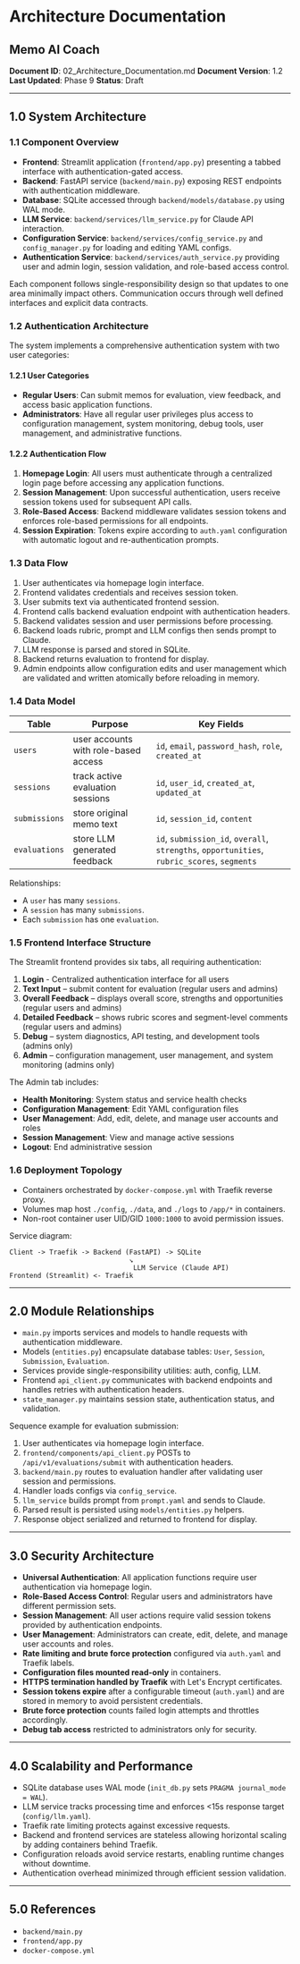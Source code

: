 # Architecture Documentation
## Memo AI Coach

**Document ID**: 02_Architecture_Documentation.md
**Document Version**: 1.2
**Last Updated**: Phase 9
**Status**: Draft

---

## 1.0 System Architecture

### 1.1 Component Overview
- **Frontend**: Streamlit application (`frontend/app.py`) presenting a tabbed interface with authentication-gated access.
- **Backend**: FastAPI service (`backend/main.py`) exposing REST endpoints with authentication middleware.
- **Database**: SQLite accessed through `backend/models/database.py` using WAL mode.
- **LLM Service**: `backend/services/llm_service.py` for Claude API interaction.
- **Configuration Service**: `backend/services/config_service.py` and `config_manager.py` for loading and editing YAML configs.
- **Authentication Service**: `backend/services/auth_service.py` providing user and admin login, session validation, and role-based access control.

Each component follows single-responsibility design so that updates to one area minimally impact others. Communication occurs through well defined interfaces and explicit data contracts.

### 1.2 Authentication Architecture
The system implements a comprehensive authentication system with two user categories:

#### 1.2.1 User Categories
- **Regular Users**: Can submit memos for evaluation, view feedback, and access basic application functions.
- **Administrators**: Have all regular user privileges plus access to configuration management, system monitoring, debug tools, user management, and administrative functions.

#### 1.2.2 Authentication Flow
1. **Homepage Login**: All users must authenticate through a centralized login page before accessing any application functions.
2. **Session Management**: Upon successful authentication, users receive session tokens used for subsequent API calls.
3. **Role-Based Access**: Backend middleware validates session tokens and enforces role-based permissions for all endpoints.
4. **Session Expiration**: Tokens expire according to `auth.yaml` configuration with automatic logout and re-authentication prompts.

### 1.3 Data Flow
1. User authenticates via homepage login interface.
2. Frontend validates credentials and receives session token.
3. User submits text via authenticated frontend session.
4. Frontend calls backend evaluation endpoint with authentication headers.
5. Backend validates session and user permissions before processing.
6. Backend loads rubric, prompt and LLM configs then sends prompt to Claude.
7. LLM response is parsed and stored in SQLite.
8. Backend returns evaluation to frontend for display.
9. Admin endpoints allow configuration edits and user management which are validated and written atomically before reloading in memory.

### 1.4 Data Model
| Table | Purpose | Key Fields |
|-------|---------|------------|
| `users` | user accounts with role-based access | `id`, `email`, `password_hash`, `role`, `created_at` |
| `sessions` | track active evaluation sessions | `id`, `user_id`, `created_at`, `updated_at` |
| `submissions` | store original memo text | `id`, `session_id`, `content` |
| `evaluations` | store LLM generated feedback | `id`, `submission_id`, `overall`, `strengths`, `opportunities`, `rubric_scores`, `segments` |

Relationships:
- A `user` has many `sessions`.
- A `session` has many `submissions`.
- Each `submission` has one `evaluation`.

### 1.5 Frontend Interface Structure
The Streamlit frontend provides six tabs, all requiring authentication:

1. **Login** - Centralized authentication interface for all users
2. **Text Input** – submit content for evaluation (regular users and admins)
3. **Overall Feedback** – displays overall score, strengths and opportunities (regular users and admins)
4. **Detailed Feedback** – shows rubric scores and segment-level comments (regular users and admins)
5. **Debug** – system diagnostics, API testing, and development tools (admins only)
6. **Admin** – configuration management, user management, and system monitoring (admins only)

The Admin tab includes:
- **Health Monitoring**: System status and service health checks
- **Configuration Management**: Edit YAML configuration files
- **User Management**: Add, edit, delete, and manage user accounts and roles
- **Session Management**: View and manage active sessions
- **Logout**: End administrative session

### 1.6 Deployment Topology
- Containers orchestrated by `docker-compose.yml` with Traefik reverse proxy.
- Volumes map host `./config`, `./data`, and `./logs` to `/app/*` in containers.
- Non-root container user UID/GID `1000:1000` to avoid permission issues.

Service diagram:
```
Client -> Traefik -> Backend (FastAPI) -> SQLite
                              ↘
                               LLM Service (Claude API)
Frontend (Streamlit) <- Traefik
```

---

## 2.0 Module Relationships
- `main.py` imports services and models to handle requests with authentication middleware.
- Models (`entities.py`) encapsulate database tables: `User`, `Session`, `Submission`, `Evaluation`.
- Services provide single-responsibility utilities: auth, config, LLM.
- Frontend `api_client.py` communicates with backend endpoints and handles retries with authentication headers.
- `state_manager.py` maintains session state, authentication status, and validation.

Sequence example for evaluation submission:
1. User authenticates via homepage login interface.
2. `frontend/components/api_client.py` POSTs to `/api/v1/evaluations/submit` with authentication headers.
3. `backend/main.py` routes to evaluation handler after validating user session and permissions.
4. Handler loads configs via `config_service`.
5. `llm_service` builds prompt from `prompt.yaml` and sends to Claude.
6. Parsed result is persisted using `models/entities.py` helpers.
7. Response object serialized and returned to frontend for display.

---

## 3.0 Security Architecture
- **Universal Authentication**: All application functions require user authentication via homepage login.
- **Role-Based Access Control**: Regular users and administrators have different permission sets.
- **Session Management**: All user actions require valid session tokens provided by authentication endpoints.
- **User Management**: Administrators can create, edit, delete, and manage user accounts and roles.
- **Rate limiting and brute force protection** configured via `auth.yaml` and Traefik labels.
- **Configuration files mounted read-only** in containers.
- **HTTPS termination handled by Traefik** with Let's Encrypt certificates.
- **Session tokens expire** after a configurable timeout (`auth.yaml`) and are stored in memory to avoid persistent credentials.
- **Brute force protection** counts failed login attempts and throttles accordingly.
- **Debug tab access** restricted to administrators only for security.

---

## 4.0 Scalability and Performance
- SQLite database uses WAL mode (`init_db.py` sets `PRAGMA journal_mode = WAL`).
- LLM service tracks processing time and enforces <15s response target (`config/llm.yaml`).
- Traefik rate limiting protects against excessive requests.
- Backend and frontend services are stateless allowing horizontal scaling by adding containers behind Traefik.
- Configuration reloads avoid service restarts, enabling runtime changes without downtime.
- Authentication overhead minimized through efficient session validation.

---

## 5.0 References
- `backend/main.py`
- `frontend/app.py`
- `docker-compose.yml`
